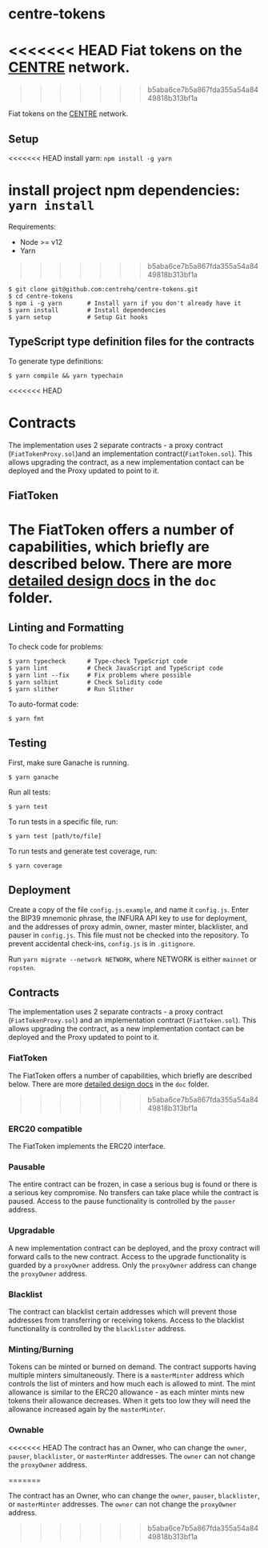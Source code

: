 # centre-tokens
<<<<<<< HEAD
Fiat tokens on the [CENTRE](https://centre.io) network.
=======
>>>>>>> b5aba6ce7b5a867fda355a54a8449818b313bf1a

Fiat tokens on the [CENTRE](https://centre.io) network.

## Setup

<<<<<<< HEAD
install yarn:
```npm install -g yarn```

install project npm dependencies:
```yarn install```
=======
Requirements:

- Node >= v12
- Yarn
>>>>>>> b5aba6ce7b5a867fda355a54a8449818b313bf1a

```
$ git clone git@github.com:centrehq/centre-tokens.git
$ cd centre-tokens
$ npm i -g yarn       # Install yarn if you don't already have it
$ yarn install        # Install dependencies
$ yarn setup          # Setup Git hooks
```

## TypeScript type definition files for the contracts

To generate type definitions:

```
$ yarn compile && yarn typechain
```

<<<<<<< HEAD
# Contracts
The implementation uses 2 separate contracts - a proxy contract (`FiatTokenProxy.sol`)and an implementation contract(`FiatToken.sol`).
This allows upgrading the contract, as a new implementation contact can be deployed and the Proxy updated to point to it.
## FiatToken
The FiatToken offers a number of capabilities, which briefly are described below. There are more
[detailed design docs](./doc/tokendesign.md) in the `doc` folder.
=======
## Linting and Formatting

To check code for problems:

```
$ yarn typecheck      # Type-check TypeScript code
$ yarn lint           # Check JavaScript and TypeScript code
$ yarn lint --fix     # Fix problems where possible
$ yarn solhint        # Check Solidity code
$ yarn slither        # Run Slither
```

To auto-format code:

```
$ yarn fmt
```

## Testing

First, make sure Ganache is running.

```
$ yarn ganache
```

Run all tests:

```
$ yarn test
```

To run tests in a specific file, run:

```
$ yarn test [path/to/file]
```

To run tests and generate test coverage, run:

```
$ yarn coverage
```

## Deployment

Create a copy of the file `config.js.example`, and name it `config.js`. Enter
the BIP39 mnemonic phrase, the INFURA API key to use for deployment, and the
addresses of proxy admin, owner, master minter, blacklister, and pauser in
`config.js`. This file must not be checked into the repository. To prevent
accidental check-ins, `config.js` is in `.gitignore`.

Run `yarn migrate --network NETWORK`, where NETWORK is either `mainnet` or
`ropsten`.

## Contracts

The implementation uses 2 separate contracts - a proxy contract
(`FiatTokenProxy.sol`) and an implementation contract (`FiatToken.sol`). This
allows upgrading the contract, as a new implementation contact can be deployed
and the Proxy updated to point to it.

### FiatToken

The FiatToken offers a number of capabilities, which briefly are described
below. There are more [detailed design docs](./doc/tokendesign.md) in the `doc`
folder.
>>>>>>> b5aba6ce7b5a867fda355a54a8449818b313bf1a

### ERC20 compatible

The FiatToken implements the ERC20 interface.

### Pausable

The entire contract can be frozen, in case a serious bug is found or there is a
serious key compromise. No transfers can take place while the contract is
paused. Access to the pause functionality is controlled by the `pauser` address.

### Upgradable

A new implementation contract can be deployed, and the proxy contract will
forward calls to the new contract. Access to the upgrade functionality is
guarded by a `proxyOwner` address. Only the `proxyOwner` address can change the
`proxyOwner` address.

### Blacklist

The contract can blacklist certain addresses which will prevent those addresses
from transferring or receiving tokens. Access to the blacklist functionality is
controlled by the `blacklister` address.

### Minting/Burning

Tokens can be minted or burned on demand. The contract supports having multiple
minters simultaneously. There is a `masterMinter` address which controls the
list of minters and how much each is allowed to mint. The mint allowance is
similar to the ERC20 allowance - as each minter mints new tokens their allowance
decreases. When it gets too low they will need the allowance increased again by
the `masterMinter`.

### Ownable
<<<<<<< HEAD
The contract has an Owner, who can change the `owner`, `pauser`, `blacklister`, or `masterMinter` addresses. The `owner` can not change
the `proxyOwner` address.

=======

The contract has an Owner, who can change the `owner`, `pauser`, `blacklister`,
or `masterMinter` addresses. The `owner` can not change the `proxyOwner`
address.
>>>>>>> b5aba6ce7b5a867fda355a54a8449818b313bf1a
